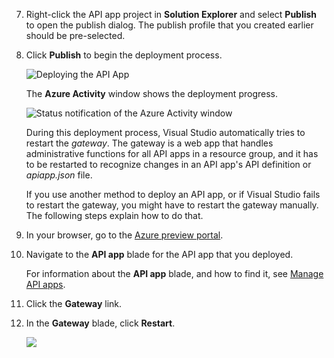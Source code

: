 <!-- not suitable for Mooncake -->

7. Right-click the API app project in **Solution Explorer** and select **Publish** to open the publish dialog. The publish profile that you created earlier should be pre-selected. 

9. Click **Publish** to begin the deployment process. 

	![Deploying the API App](./media/app-service-api-pub-web-deploy/26-5-deployment-success-v3.png)

	The **Azure Activity** window shows the deployment progress. 

	![Status notification of the Azure Activity window](./media/app-service-api-pub-web-deploy/26-5-deployment-success-v4.png)

	During this deployment process, Visual Studio automatically tries to restart the *gateway*. The gateway is a web app that handles administrative functions for all API apps in a resource group, and it has to be restarted to recognize changes in an API app's API definition or *apiapp.json* file. 
 
	If you use another method to deploy an API app, or if Visual Studio fails to restart the gateway, you might have to restart the gateway manually. The following steps explain how to do that.

1. In your browser, go to the [Azure preview portal](https://manage.windowsazure.cn). 

2. Navigate to the **API app** blade for the API app that you deployed.

	For information about the **API app** blade, and how to find it, see [Manage API apps](/documentation/articles/app-service-api-manage-in-portal).

4. Click the **Gateway** link.

3. In the **Gateway** blade, click **Restart**.

	![](./media/app-service-api-pub-web-deploy/restartgateway.png)
